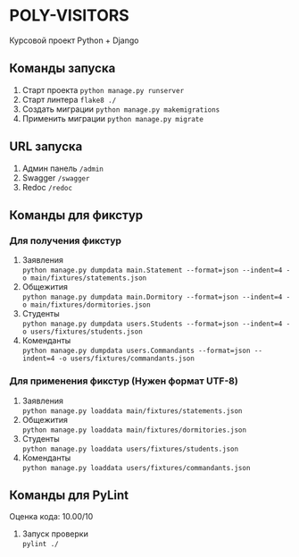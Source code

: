 # POLY-VISITORS

Курсовой проект Python + Django

## Команды запуска

1. Старт проекта `python manage.py runserver`
2. Старт линтера `flake8 ./`
3. Создать миграции `python manage.py makemigrations`
4. Применить миграции `python manage.py migrate`

## URL запуска

1. Админ панель `/admin`
2. Swagger `/swagger`
3. Redoc `/redoc`

## Команды для фикстур

### Для получения фикстур
1. Заявления <br/>
    `python manage.py dumpdata main.Statement --format=json --indent=4 -o main/fixtures/statements.json`
2. Общежития <br/>
    `python manage.py dumpdata main.Dormitory --format=json --indent=4 -o main/fixtures/dormitories.json`
3. Студенты <br/>
    `python manage.py dumpdata users.Students --format=json --indent=4 -o users/fixtures/students.json`
4. Коменданты <br/>
    `python manage.py dumpdata users.Commandants --format=json --indent=4 -o users/fixtures/commandants.json`

### Для применения фикстур (Нужен формат UTF-8)
1. Заявления <br/>
    `python manage.py loaddata main/fixtures/statements.json`
2. Общежития <br/>
    `python manage.py loaddata main/fixtures/dormitories.json`
3. Студенты <br/>
    `python manage.py loaddata users/fixtures/students.json`
4. Коменданты <br/>
    `python manage.py loaddata users/fixtures/commandants.json`

## Команды для PyLint
Оценка кода: 10.00/10

1. Запуск проверки <br/>
    `pylint ./`